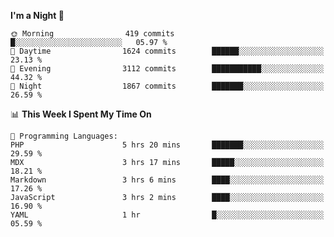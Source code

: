 <!--START_SECTION:waka-->
**I'm a Night 🦉** 

```text
🌞 Morning                419 commits         █░░░░░░░░░░░░░░░░░░░░░░░░   05.97 % 
🌆 Daytime                1624 commits        ██████░░░░░░░░░░░░░░░░░░░   23.13 % 
🌃 Evening                3112 commits        ███████████░░░░░░░░░░░░░░   44.32 % 
🌙 Night                  1867 commits        ███████░░░░░░░░░░░░░░░░░░   26.59 % 
```


📊 **This Week I Spent My Time On** 

```text
💬 Programming Languages: 
PHP                      5 hrs 20 mins       ███████░░░░░░░░░░░░░░░░░░   29.59 % 
MDX                      3 hrs 17 mins       █████░░░░░░░░░░░░░░░░░░░░   18.21 % 
Markdown                 3 hrs 6 mins        ████░░░░░░░░░░░░░░░░░░░░░   17.26 % 
JavaScript               3 hrs 2 mins        ████░░░░░░░░░░░░░░░░░░░░░   16.90 % 
YAML                     1 hr                █░░░░░░░░░░░░░░░░░░░░░░░░   05.59 % 
```


<!--END_SECTION:waka-->
